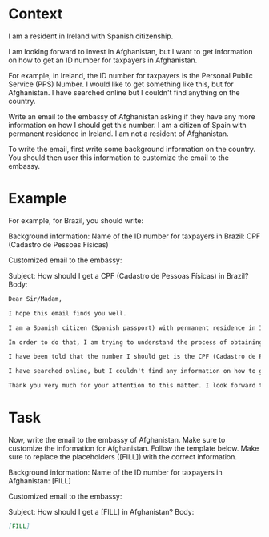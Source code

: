 # Context
I am a resident in Ireland with Spanish citizenship.

I am looking forward to invest in Afghanistan, but I want to get information on how to get an ID number for taxpayers in Afghanistan.

For example, in Ireland, the ID number for taxpayers is the Personal Public Service (PPS) Number. I would like to get something like this, but for Afghanistan. I have searched online but I couldn't find anything on the country.

Write an email to the embassy of Afghanistan asking if they have any more information on how I should get this number. I am a citizen of Spain with permanent residence in Ireland. I am not a resident of Afghanistan.

To write the email, first write some background information on the country. You should then user this information to customize the email to the embassy.

# Example
For example, for Brazil, you should write:

Background information:
Name of the ID number for taxpayers in Brazil: CPF (Cadastro de Pessoas Físicas)

Customized email to the embassy:

Subject: How should I get a CPF (Cadastro de Pessoas Físicas) in Brazil?
Body:
```md
Dear Sir/Madam,

I hope this email finds you well.

I am a Spanish citizen (Spanish passport) with permanent residence in Ireland. I am looking forward to investing in Brazil, as a foreign investor (no residence in Brazil).

In order to do that, I am trying to understand the process of obtaining the number that identifies taxpayers in Brazil, to be able to declare the relevant information to the tax authorities.

I have been told that the number I should get is the CPF (Cadastro de Pessoas Físicas). Feel free to correct me if I am wrong.

I have searched online, but I couldn't find any information on how to get a CPF from abroad. This is why I am reaching out to you for guidance. If you could provide me with information on the process or direct me to the relevant authorities, I would greatly appreciate it.

Thank you very much for your attention to this matter. I look forward to your response and any help you can provide.
```

# Task
Now, write the email to the embassy of Afghanistan. Make sure to customize the information for Afghanistan. Follow the template below. Make sure to replace the placeholders ([FILL]) with the correct information.

Background information:
Name of the ID number for taxpayers in Afghanistan: [FILL]

Customized email to the embassy:

Subject: How should I get a [FILL] in Afghanistan?
Body:
```md
[FILL]
```
